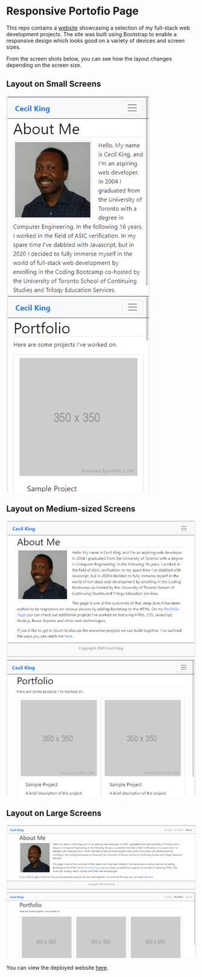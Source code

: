 # Responsive Portofio Page
This repo contains a [website](https://cek333.github.io/Responsive_Portfolio/) showcasing a selection of my full-stack web development projects. The site was built using Bootstrap to enable a responsive design which looks good on a variety of devices and screen sizes. 

From the screen shots below, you can see how the layout changes depending on the screen size.

## Layout on Small Screens
![Screenshot of the About page on a small screen](assets/readme/about_xs.png)
![Screenshot of the Portfolio page on a small screen](assets/readme/portfolio_xs.png)

## Layout on Medium-sized Screens
![Screenshot of the About page on a medium-sized screen](assets/readme/about_md.png)
![Screenshot of the Portfolio page on a medium-sized screen](assets/readme/portfolio_md.png)

## Layout on Large Screens
![Screenshot of the About page on a large screen](assets/readme/about_lg.png)
![Screenshot of the Portfolio page on a large screen](assets/readme/portfolio_lg.png)

You can view the deployed website [here](https://cek333.github.io/Responsive_Portfolio/).
